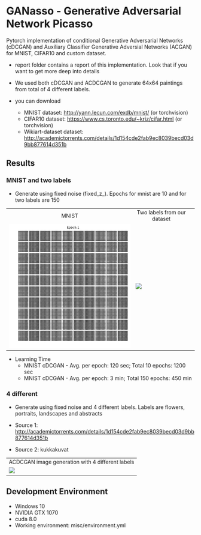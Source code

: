 # GANasso - Generative Adversarial Network Picasso
Pytorch implementation of conditional Generative Adversarial Networks (cDCGAN) and Auxiliary Classifier Generative Adversial Networks (ACGAN) for MNIST, CIFAR10 and custom dataset.

* report folder contains a report of this implementation. Look that if you want to get more deep into details

* We used both cDCGAN and ACDCGAN to generate 64x64 paintings from total of 4 different labels.

* you can download
  - MNIST dataset: http://yann.lecun.com/exdb/mnist/ (or torchvision)
  - CIFAR10 dataset: https://www.cs.toronto.edu/~kriz/cifar.html (or torchvision)
  - Wikiart-dataset dataset: http://academictorrents.com/details/1d154cde2fab9ec8039becd03d9bb877614d351b
  
## Results

### MNIST and two labels
* Generate using fixed noise (fixed_z_). Epochs for mnist are 10 and for two labels are 150

<table align='center'>
<tr align='center'>
<td> MNIST</td>
<td> Two labels from our dataset <td>
</tr>
<tr>
<td><img src = 'gifs/mnist.gif'>
<td><img src = 'gifs/2labels.gif'>
</tr>
</table>

* Learning Time
  * MNIST cDCGAN - Avg. per epoch: 120 sec; Total 10 epochs: 1200 sec
  * MNIST cDCGAN - Avg. per epoch: 3 min; Total 150 epochs: 450 min

### 4 different
* Generate using fixed noise and 4 different labels. Labels are flowers, portraits, landscapes and abstracts

* Source 1: http://academictorrents.com/details/1d154cde2fab9ec8039becd03d9bb877614d351b
* Source 2: kukkakuvat

<table align='center'>
<tr align='center'>
<td> ACDCGAN image generation with 4 different labels</td>
</tr>
<tr>
<td><img src = 'gifs/4labels.gif'>
</tr>
</table>

## Development Environment

* Windows 10
* NVIDIA GTX 1070
* cuda 8.0
* Working environment: misc/environment.yml

